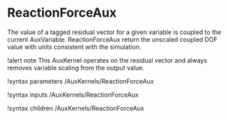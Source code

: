 # ReactionForceAux

The value of a tagged residual vector for a given variable is coupled to the current AuxVariable. ReactionForceAux return the unscaled coupled DOF value with units consistent with the simulation.

!alert note
This AuxKernel operates on the residual vector and always removes variable scaling from the output value.

!syntax parameters /AuxKernels/ReactionForceAux

!syntax inputs /AuxKernels/ReactionForceAux

!syntax children /AuxKernels/ReactionForceAux
